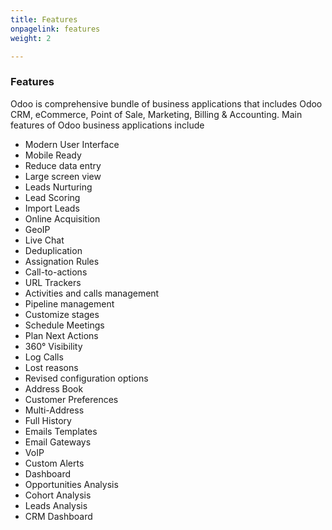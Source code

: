 ```yaml
---
title: Features
onpagelink: features
weight: 2

---
```


### **Features**

Odoo is comprehensive bundle of business applications that includes Odoo CRM, eCommerce, Point of Sale, Marketing, Billing &amp; Accounting. Main features of Odoo business applications include

- Modern User Interface
- Mobile Ready
- Reduce data entry
- Large screen view
- Leads Nurturing
- Lead Scoring
- Import Leads
- Online Acquisition
- GeoIP
- Live Chat
- Deduplication
- Assignation Rules
- Call-to-actions
- URL Trackers
- Activities and calls management
- Pipeline management
- Customize stages
- Schedule Meetings
- Plan Next Actions
- 360° Visibility
- Log Calls
- Lost reasons
- Revised configuration options
- Address Book
- Customer Preferences
- Multi-Address
- Full History
- Emails Templates
- Email Gateways
- VoIP
- Custom Alerts
- Dashboard
- Opportunities Analysis
- Cohort Analysis
- Leads Analysis
- CRM Dashboard
